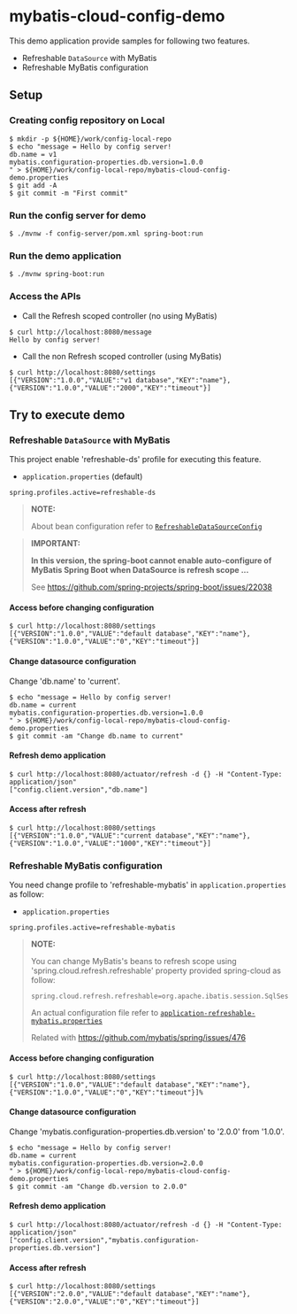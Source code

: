 # mybatis-cloud-config-demo

This demo application provide samples for following two features.

* Refreshable `DataSource` with MyBatis
* Refreshable MyBatis configuration

## Setup

### Creating config repository on Local

```
$ mkdir -p ${HOME}/work/config-local-repo
$ echo "message = Hello by config server!
db.name = v1
mybatis.configuration-properties.db.version=1.0.0
" > ${HOME}/work/config-local-repo/mybatis-cloud-config-demo.properties
$ git add -A
$ git commit -m "First commit"
```

### Run the config server for demo

```
$ ./mvnw -f config-server/pom.xml spring-boot:run
```

### Run the demo application

```
$ ./mvnw spring-boot:run
```


### Access the APIs

* Call the Refresh scoped controller (no using MyBatis)

```
$ curl http://localhost:8080/message
Hello by config server!
```


* Call the non Refresh scoped controller (using MyBatis)

```
$ curl http://localhost:8080/settings
[{"VERSION":"1.0.0","VALUE":"v1 database","KEY":"name"},{"VERSION":"1.0.0","VALUE":"2000","KEY":"timeout"}]
```

## Try to execute demo 

### Refreshable `DataSource` with MyBatis

This project enable 'refreshable-ds' profile for executing this feature.

* `application.properties` (default)

```properties
spring.profiles.active=refreshable-ds
```

>
> **NOTE:**
> 
> About bean configuration refer to [`RefreshableDataSourceConfig`](/src/main/java/com/example/demo/RefreshableDataSourceConfig.java)

>
> **IMPORTANT:**
> 
> **In this version, the spring-boot cannot enable auto-configure of MyBatis Spring Boot when DataSource is refresh scope ...**
>
> See https://github.com/spring-projects/spring-boot/issues/22038

#### Access before changing configuration

```
$ curl http://localhost:8080/settings
[{"VERSION":"1.0.0","VALUE":"default database","KEY":"name"},{"VERSION":"1.0.0","VALUE":"0","KEY":"timeout"}]
```

#### Change datasource configuration

Change 'db.name' to 'current'.

```
$ echo "message = Hello by config server!
db.name = current
mybatis.configuration-properties.db.version=1.0.0
" > ${HOME}/work/config-local-repo/mybatis-cloud-config-demo.properties
$ git commit -am "Change db.name to current"
```

#### Refresh demo application

```
$ curl http://localhost:8080/actuator/refresh -d {} -H "Content-Type: application/json"
["config.client.version","db.name"]
```

#### Access after refresh

```
$ curl http://localhost:8080/settings
[{"VERSION":"1.0.0","VALUE":"current database","KEY":"name"},{"VERSION":"1.0.0","VALUE":"1000","KEY":"timeout"}]
```


### Refreshable MyBatis configuration

You need change profile to 'refreshable-mybatis' in `application.properties` as follow:

* `application.properties`

```properties
spring.profiles.active=refreshable-mybatis
```

> **NOTE:**
> 
> You can change MyBatis's beans to refresh scope using 'spring.cloud.refresh.refreshable' property provided spring-cloud as follow:
>
> ```properties
> spring.cloud.refresh.refreshable=org.apache.ibatis.session.SqlSessionFactory,org.mybatis.spring.mapper.MapperFactoryBean
> ```
> 
> An actual configuration file refer to [`application-refreshable-mybatis.properties`](/src/main/resources/application-refreshable-mybatis.properties)
>
> Related with https://github.com/mybatis/spring/issues/476

#### Access before changing configuration

```
$ curl http://localhost:8080/settings
[{"VERSION":"1.0.0","VALUE":"default database","KEY":"name"},{"VERSION":"1.0.0","VALUE":"0","KEY":"timeout"}]%
```

#### Change datasource configuration

Change 'mybatis.configuration-properties.db.version' to '2.0.0' from '1.0.0'.

```
$ echo "message = Hello by config server!
db.name = current
mybatis.configuration-properties.db.version=2.0.0
" > ${HOME}/work/config-local-repo/mybatis-cloud-config-demo.properties
$ git commit -am "Change db.version to 2.0.0"
```

#### Refresh demo application

```
$ curl http://localhost:8080/actuator/refresh -d {} -H "Content-Type: application/json"
["config.client.version","mybatis.configuration-properties.db.version"]
```

#### Access after refresh

```
$ curl http://localhost:8080/settings
[{"VERSION":"2.0.0","VALUE":"default database","KEY":"name"},{"VERSION":"2.0.0","VALUE":"0","KEY":"timeout"}]
```
